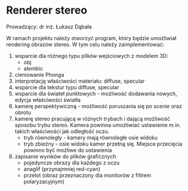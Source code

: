 # Renderer stereo
Prowadzący: dr inż. Łukasz Dąbała

W ramach projektu należy stworzyć program, który będzie umożliwiał rendering obrazów stereo. W tym celu należy zaimplementować:
1. wsparcie dla różnego typu plików wejściowych z modelem 3D:
    * obj
    * alembic
2. cieniowanie Phonga
3. interpretację właściwości materiału: diffuse, specular
4. wsparcie dla tekstur typu diffuse, specular
5. wsparcie dla świateł punktowych - możliwość dodawania nowych, edycja właściwości światła
6. kamerę perspektywiczną - możliwość poruszania się po scenie oraz obrotu
7. kamerę stereo pracującą w różnych trybach i dającą możliwość sposobu trybu stereo. Kamera powinna umożliwiać ustawienie m.in. takich właściwości jak odległość oczu.
    * tryb równoległy - kamery mają równoległe osie widoku
    * tryb zbieżny - osie widoku kamer przetną się. Miejsce przecięcia powinno być możliwe do ustawienia
8. zapisanie wyników do plików graficznych
    * pojedyncze obrazy dla każdego z oczu
    * anaglif (przynajmniej red-cyan)
    * przelot (obraz przeznaczony dla monitorów z filtrem polaryzacyjnym)
